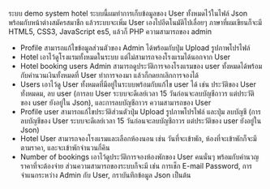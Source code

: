 ระบบ demo system hotel
ระบบนี้ผมทำการเก็บข้อมูลของ  User ทั้งหมดไว้ในไฟล์ Json พร้อมกับหน้าต่างสมัครสมาชืก แล้วระบบจะเพิ่ม User เองไปอีตโนมัติไปเลื่อยๆ
ภาษาที่ผมเขียนก็จะมี HTML5, CSS3, JavaScript es5, แล้วก็ PHP 
ความสามารถของ admin
 - Profile สามารถแก้ไขข้อมูลส่วนตัวของ Admin ได้พร้อมกับปุ่ม Upload รูปภาพโปรไฟล์
 - Hotel เอาไว้ดูโรงแรมทั้งหมดในระบบ แต่ไม่สามารถจองโรงแรมได้นอกจาก User
 - Hotel booking users Admin สามารถดูประวัติการจองโรงแรมของ user ทั้งหมดได้พร้อมกับคำนวนเงินทั้งหมดที่ User ทำการจองมา แล้วก็กดยกเลิกการจองได้
 - Users เอาไว้ดู User ทั้งหมดที่มีอยู่ในระบบพร้อมกับแก้ไข user ได้ เช่น ประวัติของ User ทั่งหมดม, ลบ user (การลบ User ระบบจะดีเลย์เวลา 15 วันก่อนจะลบบัญชีถาวร แต่ประวัติของ user ยังอยู่ใน Json), และการลบบัญชีถาวร
ความสามารถของ User
 - Profile user สามารถแก้ไขประวัติส่วนตัวปุ่ม Upload รูปภาพโปรไฟล์ และปุ่ม ลบบัญชี (การลบบัญชีของ User ระบบจะดีเลย์เวลา 15 วันก่อนจะลบบัญชีถาวร แต่ประวัติของ user ยังอยู่ใน Json)
 - Hotel User สามารถจองโรงแรมและเลือกห้องนอน เช่น วันที่จะเข้าพัก, ห้องที่จะเข้าพักก็จะมีตามราคา, และจะเข้าพักจำนวนกี่คิน
 - Number of bookings เอาไว้ดูประวัติการจองห้องพักของ User คนนั่นๆ พร้อมกับคำนวญราคาที่จะต้องจ่าย
ส่วนความสามารถของระบบก็จะมี เช่น การเช็ก E-mail Password, การจำแนกระหว่าง Admin กับ User, กราบันทึกข้อมูล Json เป็นต้น
